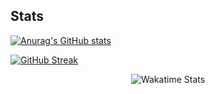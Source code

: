 ## Stats

[![Anurag's GitHub stats](https://github-readme-stats.vercel.app/api?username=jsohndata&show_icons=true&theme=radical&card_width=800)](https://github.com/anuraghazra/github-readme-stats)

[![GitHub Streak](https://streak-stats.demolab.com?user=jsohndata&theme=tokyonight&date_format=%5BY.%5Dn.j&mode=weekly&card_width=800)](https://git.io/streak-stats)

<center>
  
![Wakatime Stats](https://github-readme-stats.vercel.app/api/wakatime?username=jsohndata&theme=github_dark&layout=compact&border=false&card_width=800&width=800)
</center>
